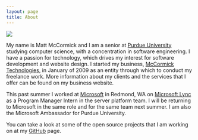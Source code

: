 ```yaml
---
layout: page
title: About
---
```


<img src="http://mbmccormick.com/images/common/profile.jpg" class="alignRight profile" style="padding-top:0px;" />

My name is Matt McCormick and I am a senior at <a href="http://www.purdue.edu" target="_blank">Purdue University</a> studying computer science, with a concentration in software engineering. I have a passion for technology, which drives my interest for software development and website design. I started my business, <a href="http://www.mccormicktechnologies.com" target="_blank">McCormick Technologies</a>, in January of 2009 as an entity through which to conduct my freelance work. More information about my clients and the services that I offer can be found on my business website.

This past summer I worked at <a href="http://www.microsoft.com" target="_blank">Microsoft</a> in Redmond, WA on <a href="http://lync.microsoft.com/en-us/Pages/default.aspx" target="_blank">Microsoft Lync</a> as a Program Manager Intern in the server platform team. I will be returning to Microsoft in the same role and for the same team next summer. I am also the Microsoft Ambassador for Purdue University.

You can take a look at some of the open source projects that I am working on at my <a href="https://www.github.com/mbmccormick" target="_blank">GitHub</a> page.
